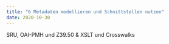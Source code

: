```yaml
---
title: "6 Metadaten modellieren und Schnittstellen nutzen"
date: 2020-10-30
---
```

SRU, OAI-PMH und Z39.50  &  XSLT und Crosswalks 
